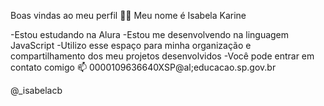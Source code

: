 Boas vindas ao meu perfil 💙💙
Meu nome é Isabela Karine

-Estou estudando na Alura
-Estou me desenvolvendo na linguagem JavaScript
-Utilizo esse espaço para minha organização e compartilhamento dos meu projetos desenvolvidos
-Você pode entrar em contato comigo 📫
0000109636640XSP@al;educacao.sp.gov.br

@_isabelacb

